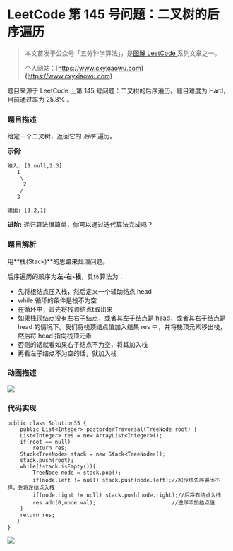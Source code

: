 # LeetCode 第 145 号问题：二叉树的后序遍历

> 本文首发于公众号「五分钟学算法」，是[图解 LeetCode ](<https://github.com/MisterBooo/LeetCodeAnimation>)系列文章之一。
>
> 个人网站：[https://www.cxyxiaowu.com](https://www.cxyxiaowu.com)

题目来源于 LeetCode 上第 145 号问题：二叉树的后序遍历。题目难度为 Hard，目前通过率为 25.8% 。

### 题目描述

给定一个二叉树，返回它的 *后序* 遍历。

**示例:**

```
输入: [1,null,2,3]  
   1
    \
     2
    /
   3 

输出: [3,2,1]
```

**进阶:** 递归算法很简单，你可以通过迭代算法完成吗？

### 题目解析

用**栈(Stack)**的思路来处理问题。

后序遍历的顺序为**左-右-根**，具体算法为：

- 先将根结点压入栈，然后定义一个辅助结点 head
- while 循环的条件是栈不为空
- 在循环中，首先将栈顶结点t取出来
- 如果栈顶结点没有左右子结点，或者其左子结点是 head，或者其右子结点是 head 的情况下。我们将栈顶结点值加入结果 res 中，并将栈顶元素移出栈，然后将 head 指向栈顶元素
- 否则的话就看如果右子结点不为空，将其加入栈
- 再看左子结点不为空的话，就加入栈



### 动画描述

![](https://blog-1257126549.cos.ap-guangzhou.myqcloud.com/blog/y7nxo.gif)

### 代码实现

```
public class Solution35 {
    public List<Integer> postorderTraversal(TreeNode root) {
    List<Integer> res = new ArrayList<Integer>();
    if(root == null)
        return res;
    Stack<TreeNode> stack = new Stack<TreeNode>();
    stack.push(root);
    while(!stack.isEmpty()){
        TreeNode node = stack.pop();
        if(node.left != null) stack.push(node.left);//和传统先序遍历不一样，先将左结点入栈
        if(node.right != null) stack.push(node.right);//后将右结点入栈
        res.add(0,node.val);                        //逆序添加结点值
    }     
    return res;
   }
}
```





![](https://blog-1257126549.cos.ap-guangzhou.myqcloud.com/blog/8yuu3.png)